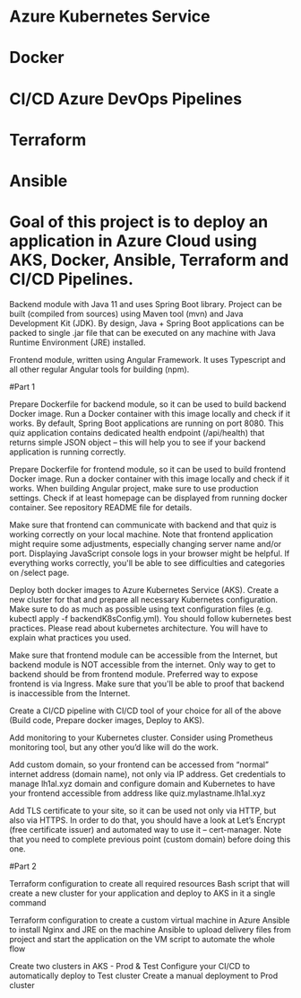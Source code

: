 # Azure Kubernetes Service
# Docker
# CI/CD Azure DevOps Pipelines
# Terraform
# Ansible



# Goal of this project is to deploy an application in Azure Cloud using AKS, Docker, Ansible, Terraform and CI/CD Pipelines.


Backend module with Java 11 and uses Spring Boot library.
Project can be built (compiled from sources) using Maven tool (mvn) and Java Development Kit (JDK).
By design, Java + Spring Boot applications can be packed to single .jar file that can be executed on any machine with Java Runtime Environment (JRE) installed.

Frontend module, written using Angular Framework. It uses Typescript and all other regular Angular tools for building (npm).


#Part 1

Prepare Dockerfile for backend module, so it can be used to build backend Docker image.
Run a Docker container with this image locally and check if it works.
By default, Spring Boot applications are running on port 8080.
This quiz application contains dedicated health endpoint (/api/health) that returns simple JSON object –
this will help you to see if your backend application is running correctly.

Prepare Dockerfile for frontend module, so it can be used to build frontend Docker image.
Run a docker container with this image locally and check if it works. When building Angular project,
make sure to use production settings. Check if at least homepage can be displayed from running docker container.
See repository README file for details.

Make sure that frontend can communicate with backend and that quiz is working correctly on your local machine.
Note that frontend application might require some adjustments, especially changing server name and/or port.
Displaying JavaScript console logs in your browser might be helpful. If everything works correctly,
you'll be able to see difficulties and categories on /select page.

Deploy both docker images to Azure Kubernetes Service (AKS). Create a new cluster for that and
prepare all necessary Kubernetes configuration. Make sure to do as much as possible using text configuration files
(e.g. kubectl apply -f backendK8sConfig.yml). You should follow kubernetes best practices. Please read about kubernetes architecture.
You will have to explain what practices you used.

Make sure that frontend module can be accessible from the Internet, but backend module is NOT accessible from the internet.
Only way to get to backend should be from frontend module. Preferred way to expose frontend is via Ingress.
Make sure that you'll be able to proof that backend is inaccessible from the Internet.

Create a CI/CD pipeline with CI/CD tool of your choice for all of the above (Build code, Prepare docker images, Deploy to AKS).

Add monitoring to your Kubernetes cluster. Consider using Prometheus monitoring tool, but any other you’d like will do the work.

Add custom domain, so your frontend can be accessed from “normal” internet address (domain name), not only via IP address.
Get credentials to manage lh1al.xyz domain and configure domain and Kubernetes to have your frontend accessible from address like quiz.mylastname.lh1al.xyz

Add TLS certificate to your site, so it can be used not only via HTTP, but also via HTTPS. In order to do that, you should have a look at
Let’s Encrypt (free certificate issuer) and automated way to use it – cert-manager. Note that you need to complete previous point (custom domain) before doing this one.

#Part 2

Terraform configuration to create all required resources
Bash script that will create a new cluster for your application and deploy to AKS in it a single command

Terraform configuration to create a custom virtual machine in Azure
Ansible to install Nginx and JRE on the machine
Ansible to upload delivery files from project and start the application on the VM
script to automate the whole flow

Create two clusters in AKS - Prod & Test
Configure your CI/CD to automatically deploy to Test cluster
Create a manual deployment to Prod cluster
